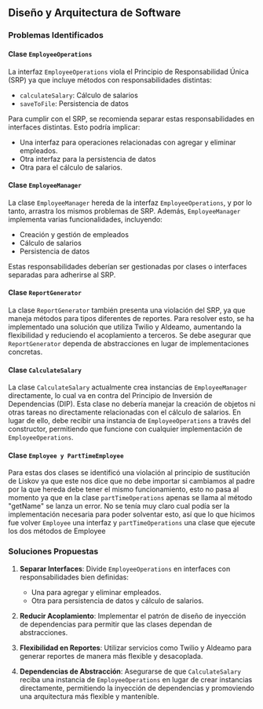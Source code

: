 ## Diseño y Arquitectura de Software

### Problemas Identificados

#### Clase `EmployeeOperations`

La interfaz `EmployeeOperations` viola el Principio de Responsabilidad Única (SRP) ya que incluye métodos con responsabilidades distintas:
- `calculateSalary`: Cálculo de salarios
- `saveToFile`: Persistencia de datos

Para cumplir con el SRP, se recomienda separar estas responsabilidades en interfaces distintas. Esto podría implicar:
- Una interfaz para operaciones relacionadas con agregar y eliminar empleados.
- Otra interfaz para la persistencia de datos
- Otra para el cálculo de salarios.

#### Clase `EmployeeManager`

La clase `EmployeeManager` hereda de la interfaz `EmployeeOperations`, y por lo tanto, arrastra los mismos problemas de SRP. Además, `EmployeeManager` implementa varias funcionalidades, incluyendo:
- Creación y gestión de empleados
- Cálculo de salarios
- Persistencia de datos

Estas responsabilidades deberían ser gestionadas por clases o interfaces separadas para adherirse al SRP.

#### Clase `ReportGenerator`

La clase `ReportGenerator` también presenta una violación del SRP, ya que maneja métodos para tipos diferentes de reportes. Para resolver esto, se ha implementado una solución que utiliza Twilio y Aldeamo, aumentando la flexibilidad y reduciendo el acoplamiento a terceros. Se debe asegurar que `ReportGenerator` dependa de abstracciones en lugar de implementaciones concretas.

#### Clase `CalculateSalary`

La clase `CalculateSalary` actualmente crea instancias de `EmployeeManager` directamente, lo cual va en contra del Principio de Inversión de Dependencias (DIP). Esta clase no debería manejar la creación de objetos ni otras tareas no directamente relacionadas con el cálculo de salarios. En lugar de ello, debe recibir una instancia de `EmployeeOperations` a través del constructor, permitiendo que funcione con cualquier implementación de `EmployeeOperations`.

#### Clase `Employee y PartTimeEmployee`

Para estas dos clases se identificó una violación al principio de sustitución de Liskov ya que este nos dice que no debe importar si cambiamos al padre por la que hereda debe tener el mismo funcionamiento, esto no pasa al momento ya que en la clase `partTimeOperations` apenas se llama al método "getName" se lanza un error. No se tenía muy claro cual podía ser la implementación necesaria para poder solventar esto, así que lo que hicimos fue volver `Employee` una interfaz y `partTimeOperations` una clase que ejecute los dos métodos de Employee

### Soluciones Propuestas

1. **Separar Interfaces**: Divide `EmployeeOperations` en interfaces con responsabilidades bien definidas:
   - Una para agregar y eliminar empleados.
   - Otra para persistencia de datos y cálculo de salarios.

2. **Reducir Acoplamiento**: Implementar el patrón de diseño de inyección de dependencias para permitir que las clases dependan de abstracciones.

3. **Flexibilidad en Reportes**: Utilizar servicios como Twilio y Aldeamo para generar reportes de manera más flexible y desacoplada.

4. **Dependencias de Abstracción**: Asegurarse de que `CalculateSalary` reciba una instancia de `EmployeeOperations` en lugar de crear instancias directamente, permitiendo la inyección de dependencias y promoviendo una arquitectura más flexible y mantenible.
